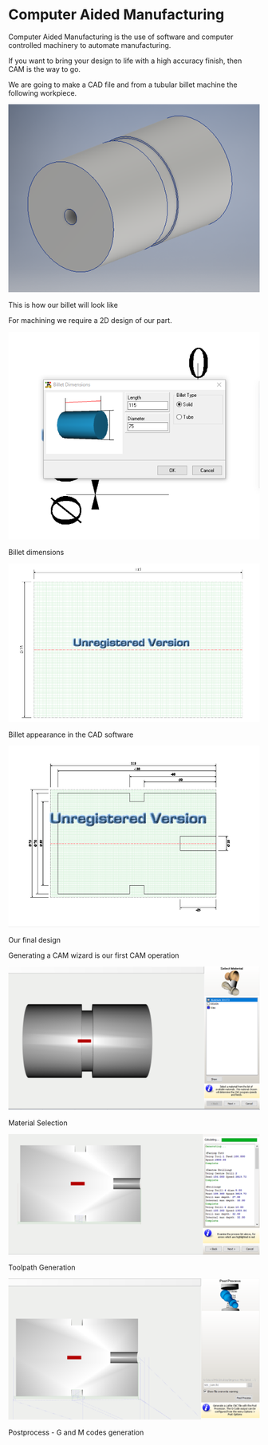 # Computer Aided Manufacturing

Computer Aided Manufacturing is the use of software and computer controlled machinery to automate manufacturing.

If you want to bring your design to life with a high accuracy finish, then CAM is the way to go. 

We are going to make a CAD file and from a tubular billet machine the following workpiece.

![3D Workpiece](img/3Dworkpiece.PNG)

This is how our billet will look like

For machining we require a 2D design of our part.

![BilletDimensions](img/billetDimensions.PNG)

Billet dimensions

![Billet](img/billet.PNG)

Billet appearance in the CAD software

![Design](img/design.PNG)

Our final design

Generating a CAM wizard is our first CAM operation

![materialselection](img/materialselection.PNG)

Material Selection

![toolpathGeneration](img/toolpathGeneration.PNG)

Toolpath Generation

![latheCNCfile](img/latheCNCfile.PNG)

Postprocess - G and M codes generation



